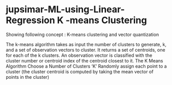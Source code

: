 # jupsimar-ML-using-Linear-Regression K -means Clustering


Showing following concept :
K-means clustering and vector quantization


The k-means algorithm takes as input the number of clusters to generate, k, and a set of observation vectors to cluster. It returns a set of centroids, one for each of the k clusters. An observation vector is classified with the cluster number or centroid index of the centroid closest to it.
The K Means Algorithm
Choose a Number of Clusters ‘K’
Randomly assign each point to a cluster (the cluster centroid is computed by taking the mean vector of points in the cluster)

